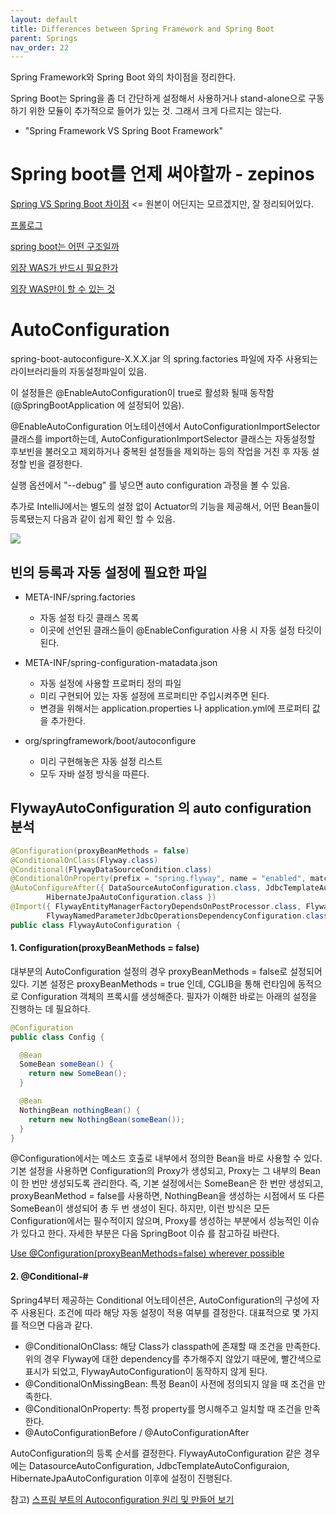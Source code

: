 ```yaml
---
layout: default
title: Differences between Spring Framework and Spring Boot
parent: Springs
nav_order: 22
---
```


Spring Framework와 Spring Boot 와의 차이점을 정리한다.

Spring Boot는 Spring을 좀 더 간단하게 설정해서 사용하거나 stand-alone으로 구동하기 위한 모듈이 추가적으로 들어가 있는 것. 그래서 크게 다르지는 않는다.



* "Spring Framework VS Spring Boot Framework"


# Spring boot를 언제 써야할까 - zepinos
[Spring VS Spring Boot 차이점](https://programforlife.tistory.com/68) <= 원본이 어딘지는 모르겠지만, 잘 정리되어있다.

[프롤로그](https://zepinos.tistory.com/84)

[spring boot는 어떤 구조일까](https://zepinos.tistory.com/85)

[외장 WAS가 반드시 필요한가](https://zepinos.tistory.com/86)

[외장 WAS만이 할 수 있는 것](https://zepinos.tistory.com/87)


# AutoConfiguration

spring-boot-autoconfigure-X.X.X.jar 의 spring.factories 파일에 자주 사용되는 라이브러리들의 자동설정파일이 있음.

이 설정들은 @EnableAutoConfiguration이 true로 활성화 될때 동작함(@SpringBootApplication 에 설정되어 있음).

@EnableAutoConfiguration 어노테이션에서 AutoConfigurationImportSelector 클래스를 import하는데, AutoConfigurationImportSelector 클래스는 자동설정할 후보빈을 불러오고 제외하거나 중복된 설정들을 제외하는 등의 작업을 거친 후 자동 설정할 빈을 결정한다.

실행 옵션에서 "--debug" 를 넣으면 auto configuration 과정을 볼 수 있음.


추가로 IntelliJ에서는 별도의 설정 없이 Actuator의 기능을 제공해서, 어떤 Bean들이 등록됐는지 다음과 같이 쉽게 확인 할 수 있음.

![](./imgs/springboot-autoconfiguration-01.png)



## 빈의 등록과 자동 설정에 필요한 파일
 * META-INF/spring.factories
   + 자동 설정 타깃 클래스 목록
   + 이곳에 선언된 클래스들이 @EnableConfiguration 사용 시 자동 설정 타깃이 된다.

 * META-INF/spring-configuration-matadata.json
   + 자동 설정에 사용할 프로퍼티 정의 파일
   + 미리 구현되어 있는 자동 설정에 프로퍼티만 주입시켜주면 된다.
   + 변경을 위해서는 application.properties 나 application.yml에 프로퍼티 값을 추가한다.

 * org/springframework/boot/autoconfigure
   + 미리 구현해놓은 자동 설정 리스트
   + 모두 자바 설정 방식을 따른다.


## FlywayAutoConfiguration 의 auto configuration 분석


```java
@Configuration(proxyBeanMethods = false)
@ConditionalOnClass(Flyway.class)
@Conditional(FlywayDataSourceCondition.class)
@ConditionalOnProperty(prefix = "spring.flyway", name = "enabled", matchIfMissing = true)
@AutoConfigureAfter({ DataSourceAutoConfiguration.class, JdbcTemplateAutoConfiguration.class,
		HibernateJpaAutoConfiguration.class })
@Import({ FlywayEntityManagerFactoryDependsOnPostProcessor.class, FlywayJdbcOperationsDependsOnPostProcessor.class,
		FlywayNamedParameterJdbcOperationsDependencyConfiguration.class })
public class FlywayAutoConfiguration {
```

#### 1. Configuration(proxyBeanMethods = false)
대부분의 AutoConfiguration 설정의 경우 proxyBeanMethods = false로 설정되어 있다. 기본 설정은 proxyBeanMethods = true 인데, CGLIB을 통해 런타임에 동적으로 Configuration 객체의 프록시를 생성해준다. 필자가 이해한 바로는 아래의 설정을 진행하는 데 필요하다.



```java
@Configuration
public class Config {

  @Bean
  SomeBean someBean() {
    return new SomeBean();
  }

  @Bean
  NothingBean nothingBean() {
    return new NothingBean(someBean());
  }
}
```

@Configuration에서는 메소드 호출로 내부에서 정의한 Bean을 바로 사용할 수 있다. 기본 설정을 사용하면 Configuration의 Proxy가 생성되고, Proxy는 그 내부의 Bean이 한 번만 생성되도록 관리한다. 즉, 기본 설정에서는 SomeBean은 한 번만 생성되고, proxyBeanMethod = false를 사용하면, NothingBean을 생성하는 시점에서 또 다른 SomeBean이 생성되어 총 두 번 생성이 된다. 하지만, 이런 방식은 모든 Configuration에서는 필수적이지 않으며, Proxy를 생성하는 부분에서 성능적인 이슈가 있다고 한다. 자세한 부분은 다음 SpringBoot 이슈 를 참고하길 바란다.

[Use @Configuration(proxyBeanMethods=false) wherever possible](https://github.com/spring-projects/spring-boot/issues/9068)





#### 2. @Conditional-#

Spring4부터 제공하는 Conditional 어노테이션은, AutoConfiguration의 구성에 자주 사용된다. 조건에 따라 해당 자동 설정이 적용 여부를 결정한다. 대표적으로 몇 가지를 적으면 다음과 같다.

 * @ConditionalOnClass: 해당 Class가 classpath에 존재할 때 조건을 만족한다. 위의 경우 Flyway에 대한 dependency를 추가해주지 않았기 때문에, 빨간색으로 표시가 되었고, FlywayAutoConfiguration이 동작하지 않게 된다.
 * @ConditionalOnMissingBean: 특정 Bean이 사전에 정의되지 않을 때 조건을 만족한다.
 * @ConditionalOnProperty: 특정 property를 명시해주고 일치할 때 조건을 만족한다.
 * @AutoConfigurationBefore / @AutoConfigurationAfter

AutoConfiguration의 등록 순서를 결정한다. FlywayAutoConfiguration 같은 경우에는 DatasourceAutoConfiguration, JdbcTemplateAutoConfiguraion, HibernateJpaAutoConfiguration 이후에 설정이 진행된다.

참고) [스프링 부트의 Autoconfiguration 원리 및 만들어 보기](https://donghyeon.dev/spring/2020/08/01/%EC%8A%A4%ED%94%84%EB%A7%81%EB%B6%80%ED%8A%B8%EC%9D%98-AutoConfiguration%EC%9D%98-%EC%9B%90%EB%A6%AC-%EB%B0%8F-%EB%A7%8C%EB%93%A4%EC%96%B4-%EB%B3%B4%EA%B8%B0/)
